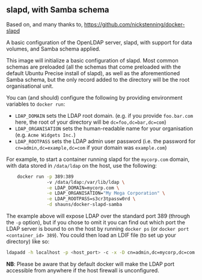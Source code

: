 ## slapd, with Samba schema

Based on, and many thanks to, https://github.com/nickstenning/docker-slapd

A basic configuration of the OpenLDAP server, slapd, with support for data
volumes, and Samba schema applied.

This image will initialize a basic configuration of slapd. Most common schemas
are preloaded (all the schemas that come preloaded with the default Ubuntu
Precise install of slapd), as well as the aforementioned Samba schema, but the 
only record added to the directory will be the root organisational unit.

You can (and should) configure the following by providing environment variables
to `docker run`:

- `LDAP_DOMAIN` sets the LDAP root domain. (e.g. if you provide `foo.bar.com`
  here, the root of your directory will be `dc=foo,dc=bar,dc=com`)
- `LDAP_ORGANISATION` sets the human-readable name for your organisation (e.g.
  `Acme Widgets Inc.`)
- `LDAP_ROOTPASS` sets the LDAP admin user password (i.e. the password for
  `cn=admin,dc=example,dc=com` if your domain was `example.com`)

For example, to start a container running slapd for the `mycorp.com` domain,
with data stored in `/data/ldap` on the host, use the following:

```bash
    docker run -p 389:389
               -v /data/ldap:/var/lib/ldap \
               -e LDAP_DOMAIN=mycorp.com \
               -e LDAP_ORGANISATION="My Mega Corporation" \
               -e LDAP_ROOTPASS=s3cr3tpassw0rd \
               -d shauns/docker-slapd-samba
```

The example above will expose LDAP over the standard port 389 (through the 
`-p` option), but if you chose to omit it you can find out which port the 
LDAP server is bound to on the host by running `docker ps` (or 
`docker port <container_id> 389`). You could then load an LDIF
file (to set up your directory) like so:

```bash
ldapadd -h localhost -p <host_port> -c -x -D cn=admin,dc=mycorp,dc=com -W -f data.ldif
```

**NB**: Please be aware that by default docker will make the LDAP port
accessible from anywhere if the host firewall is unconfigured.

